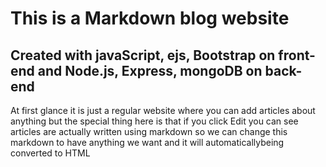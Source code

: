 # This is a Markdown blog website
## Created with javaScript, ejs, Bootstrap on front-end and Node.js, Express, mongoDB on back-end

At first glance it is just a regular website where you can add articles about anything but the special thing here is that if you click Edit you can see articles are actually written using markdown so we can change this markdown to have anything we want and it will automaticallybeing converted to HTML
